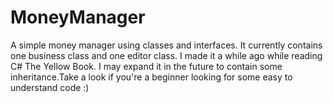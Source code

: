 # MoneyManager
A simple money manager using classes and interfaces.
It currently contains one business class and one editor class. I made it a while ago while reading C# The Yellow Book. 
I may expand it in the future to contain some inheritance.Take a look if you're a beginner looking for some easy to understand code :)
